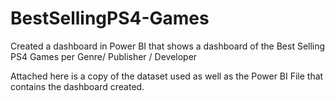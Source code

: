 # BestSellingPS4-Games
Created a dashboard in Power BI that shows a dashboard of the Best Selling PS4 Games per Genre/ Publisher / Developer


Attached here is a copy of the dataset used as well as the Power BI File that contains the dashboard created.
